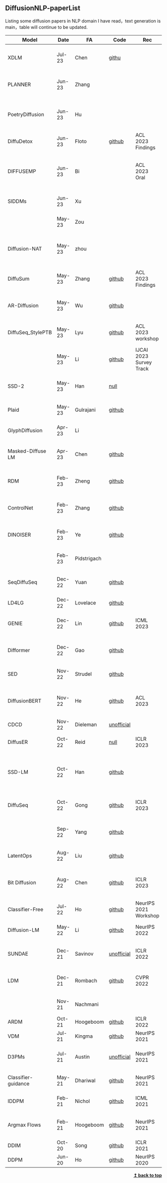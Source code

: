 ## DiffusionNLP-paperList

Listing some diffusion papers in NLP domain I have read，text generation is main，table will continue to be updated.

| Model               | Date   | FA          | Code                                                         | Rec                      | Paper                                                        |
| ------------------- | ------ | ----------- | ------------------------------------------------------------ | ------------------------ | ------------------------------------------------------------ |
| XDLM                | Jul-23 | Chen        |[githu](https://github.com/Amayama/XDLM)                      |                          | [XDLM:   Cross-lingual Diffusion Language Model for Machine Translation](https://arxiv.org/abs/2307.13560v2) |
| PLANNER             | Jun-23 | Zhang       |                                                              |                          | [PLANNER: Generating Diversified   Paragraph via Latent Language Diffusion Model](https://arxiv.org/abs/2306.02531v1) |
| PoetryDiffusion     | Jun-23 | Hu          |                                                              |                          | [PoetryDiffusion:   Towards Joint Semantic and Metrical Manipulation in Poetry Generation](https://arxiv.org/abs/2306.08456v1) |
| DiffuDetox          | Jun-23 | Floto       | [github](https://github.com/D3Mlab/diffu-detox)                | ACL 2023  Findings       | [DiffuDetox: A Mixed Diffusion Model   for Text Detoxification](https://arxiv.org/abs/2306.08505v1) |
| DIFFUSEMP           | Jun-23 | Bi          |                                                              | ACL 2023 Oral            | [DiffusEmp: A   Diffusion Model-Based Framework with Multi-Grained Control for Empathetic   Response Generation](https://arxiv.org/abs/2306.01657v1) |
| SIDDMs              | Jun-23 | Xu          |                                                              |                          | [Semi-Implicit Denoising Diffusion   Models](https://arxiv.org/abs/2306.12511v2) |
|                     | May-23 | Zou         |                                                              |                          | [A Survey of   Diffusion Models in Natural Language Processing](https://arxiv.org/abs/2305.14671v2) |
| Diffusion-NAT       | May-23 | zhou        |                                                              |                          | [Diffusion-NAT: Self-Prompting   Discrete Diffusion for Non-Autoregressive Text Generation](https://arxiv.org/abs/2305.04044) |
| DiffuSum            | May-23 | Zhang       | [github](https://github.com/hpzhang94/DiffuSum)              | ACL 2023 Findings        | [DiffuSum:   Generation Enhanced Extractive Summarization with Diffusion](https://arxiv.org/abs/2305.01735v2) |
| AR-Diffusion        | May-23 | Wu          | [github](https://github.com/wutong4012/AR-Diffusion)         |                          | [AR-Diffusion: Auto-Regressive   Diffusion Model for Text Generation](https://arxiv.org/abs/2305.09515v2) |
| DiffuSeq_StylePTB   | May-23 | Lyu         | [github](https://github.com/lvyiwei1/DiffuSeq_StylePTB)      | ACL 2023 workshop        | [Fine-grained   Text Style Transfer with Diffusion-Based Language Models](https://arxiv.org/abs/2305.19512v2) |
|                     | May-23 | Li          | [github](https://github.com/AoiDragon/Awesome-Text-Diffusion-Models) | IJCAI 2023  Survey Track | [Diffusion Models for   Non-autoregressive Text Generation: A Survey](https://arxiv.org/abs/2303.06574v2) |
| SSD-2               | May-23 | Han         | [null](https://github.com/xhan77/ssd-2)                      |                          | [SSD-2: Scaling   and Inference-time Fusion of Diffusion Language Models](https://arxiv.org/abs/2305.14771) |
| Plaid               | May-23 | Gulrajani   | [github](https://github.com/igul222/plaid)                   |                          | [Likelihood-Based Diffusion Language   Models](https://arxiv.org/abs/2305.18619v1) |
| GlyphDiffusion      | Apr-23 | Li          |                                                              |                          | [GlyphDiffusion:   Text Generation as Image Generation](https://arxiv.org/abs/2304.12519) |
| Masked-Diffuse  LM  | Apr-23 | Chen        | [github](https://github.com/amazon-science/masked-diffusion-lm) |                          | [A Cheaper and Better Diffusion   Language Model with Soft-Masked Noise](https://arxiv.org/abs/2304.04746v1) |
| RDM                 | Feb-23 | Zheng       | [github](https://github.com/hkunlp/reparam-discrete-diffusion) |                          | [A   reparameterized discrete diffusion model for text generation](https://arxiv.org/abs/2302.05737) |
| ControlNet          | Feb-23 | Zhang       | [github](https://github.com/lllyasviel/ControlNet)           |                          | [Adding Conditional Control to   Text-to-Image Diffusion Models](https://arxiv.org/abs/2302.05543) |
| DINOISER            | Feb-23 | Ye          | [github](https://github.com/yegcjs/DINOISER)                 |                          | [DINOISER:   diffused conditional sequence learning by manipulating noises](https://arxiv.org/abs/2302.10025) |
|                     | Feb-23 | Pidstrigach |                                                              |                          | [Infinite-Dimensional Diffusion   Models for Function Spaces](https://arxiv.org/abs/2302.10130v1) |
| SeqDiffuSeq         | Dec-22 | Yuan        | [github](https://github.com/Yuanhy1997/SeqDiffuSeq)          |                          | [SeqDiffuSeq:   Text Diffusion with Encoder-Decoder Transformers](https://arxiv.org/abs/2212.10325v5) |
| LD4LG               | Dec-22 | Lovelace    | [github](https://github.com/justinlovelace/latent-diffusion-for-language) |                          | [Latent Diffusion for Language   Generation](https://arxiv.org/abs/2212.09462v1) |
| GENIE               | Dec-22 | Lin         | [github](https://github.com/microsoft/ProphetNet/tree/master/GENIE) | ICML 2023                | [GENIE: large   scale pre-training for text generation with diffusion model](https://arxiv.org/abs/2212.11685v2) |
| Difformer           | Dec-22 | Gao         | [github](https://github.com/zhjgao/difformer)                |                          | [Difformer:Empowering diffusion   model on embedding space for text generation](https://arxiv.org/abs/2212.09412v2) |
| SED                 | Nov-22 | Strudel     | [github](https://github.com/MattyChoi/Text-SED)              |                          | [Self-conditioned   Embedding Diffusion for Text Generation](https://arxiv.org/abs/2211.04236v1) |
| DiffusionBERT       | Nov-22 | He          | [github](https://github.com/Hzfinfdu/Diffusion-BERT)         | ACL 2023                 | [DiffusionBERT: Improving Generative   Masked Language Models with Diffusion Models](https://arxiv.org/abs/2211.15029v2) |
| CDCD                | Nov-22 | Dieleman    | [unofficial](https://github.com/elyxlz/cdcd-pytorch)         |                          | [Continuous   diffusion for categorical data](https://arxiv.org/abs/2211.15089v3) |
| DiffusER            | Oct-22 | Reid        | [null](https://github.com/machelreid/diffuser)               | ICLR 2023                | [DiffusER: Discrete Diffusion via   Edit-based Reconstruction](https://arxiv.org/abs/2210.16886v1) |
| SSD-LM              | Oct-22 | Han         | [github](https://github.com/xhan77/ssd-lm)                   |                          | [Semi-autoregressive   Simplex-based Diffusion Language Model for Text Generation and Modular   Control](https://github.com/xhan77/ssd-lm) |
| DiffuSeq            | Oct-22 | Gong        | [github](https://github.com/Shark-NLP/DiffuSeq)              | ICLR 2023                | [DiffuSeq: Sequence to Sequence Text   Generation with Diffusion Models](https://arxiv.org/abs/2210.08933v3) |
|                     | Sep-22 | Yang        | [github](https://github.com/YangLing0818/Diffusion-Models-Papers-Survey-Taxonomy) |                          | [Diffusion   Models: A Comprehensive Survey of Methods and Applications](https://arxiv.org/abs/2209.00796v10) |
| LatentOps           | Aug-22 | Liu         | [github](https://github.com/guangyliu/LatentOps)             |                          | [Composable Text Controls in Latent   Space with ODEs](https://arxiv.org/abs/2208.00638v2) |
| Bit  Diffusion      | Aug-22 | Chen        | [github](https://github.com/google-research/pix2seq)         | ICLR 2023                | [Analog Bits:   Generating Discrete Data using Diffusion Models with Self-Conditioning](https://arxiv.org/abs/2208.04202v2) |
| Classifier-Free     | Jul-22 | Ho          | [github](https://github.com/coderpiaobozhe/classifier-free-diffusion-guidance-Pytorch) | NeurIPS 2021  Workshop   | [Classifier-Free Diffusion Guidance](https://arxiv.org/abs/2207.12598) |
| Diffusion-LM        | May-22 | Li          | [github](https://github.com/XiangLi1999/Diffusion-LM)        | NeurIPS 2022             | [Diffusion-LM   Improves Controllable Text Generation](https://arxiv.org/abs/2205.14217v1) |
| SUNDAE              | Dec-21 | Savinov     | [unofficial](https://github.com/vvvm23/sundae)               | ICLR 2022                | [Step-unrolled Denoising   Autoencoders for Text Generation](https://arxiv.org/abs/2112.06749v3) |
| LDM                 | Dec-21 | Rombach     | [github](https://github.com/CompVis/latent-diffusion)        | CVPR 2022                | [High-Resolution   Image Synthesis with Latent Diffusion Models](https://arxiv.org/abs/2112.10752) |
|                     | Nov-21 | Nachmani    |                                                              |                          | [Zero-Shot Translation using   Diffusion Models](https://arxiv.org/abs/2111.01471v1) |
| ARDM                | Oct-21 | Hoogeboom   | [github](https://github.com/google-research/google-research/tree/master/autoregressive_diffusion) | ICLR 2022                | [Autoregressive   Diffusion Models](https://arxiv.org/abs/2110.02037v2) |
| VDM                 | Jul-21 | Kingma      | [github](https://github.com/google-research/vdm)             | NeurIPS 2021             | [Variational Diffusion Models](https://arxiv.org/abs/2107.00630v6) |
| D3PMs               | Jul-21 | Austin      | [unofficial](https://github.com/justinpan0/denoising-diffusion) | NeurIPS 2021             | [Structured   Denoising Diffusion Models in Discrete State-Spaces](https://arxiv.org/abs/2107.03006v3) |
| Classifier-guidance | May-21 | Dhariwal    | [github](https://github.com/openai/guided-diffusion)         | NeurIPS 2021             | [Diffusion Models Beat GANs on Image   Synthesis](https://arxiv.org/abs/2105.05233v4) |
| IDDPM               | Feb-21 | Nichol      | [github](https://github.com/openai/improved-diffusion)       | ICML 2021                | [Improved   Denoising Diffusion Probabilistic Models](http://proceedings.mlr.press/v139/nichol21a/nichol21a.pdf) |
| Argmax Flows        | Feb-21 | Hoogeboom   | [github](https://github.com/didriknielsen/argmax_flows)      | NeurIPS 2021             | [Argmax Flows and Multinomial   Diffusion: Learning Categorical Distributions](https://arxiv.org/abs/2102.05379v3) |
| DDIM                | Oct-20 | Song        | [github](https://github.com/ermongroup/ddim)                 | ICLR 2021                | [Denoising   Diffusion Implicit Models](https://arxiv.org/abs/2010.02502v4) |
| DDPM                | Jun-20 | Ho          | [github](https://github.com/hojonathanho/diffusion)          | NeurIPS 2020             | [Denoising Diffusion Probabilistic   Models](https://arxiv.org/abs/2006.11239v2) |

<div align="right">
    <b><a href="# ">↥ back to top</a></b>
</div>

